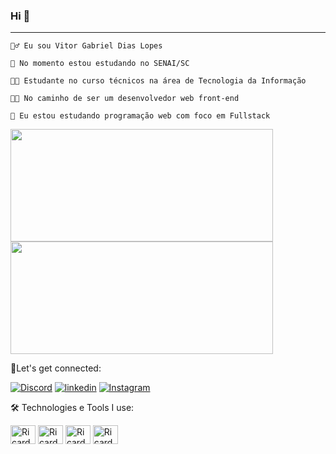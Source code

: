 ### Hi 👋

------------------------------------------------------------------------------------------------------------------------------------------------------------------
    🙎‍♂️ Eu sou Vitor Gabriel Dias Lopes
  
    🔭 No momento estou estudando no SENAI/SC
  
    👨‍🏫 Estudante no curso técnicos na área de Tecnologia da Informação
   
    👨‍💻 No caminho de ser um desenvolvedor web front-end

    🌱 Eu estou estudando programação web com foco em Fullstack

<div>
   <img height="180em" width="420em" src="https://github-readme-stats.vercel.app/api?username=vitorgdl&show_icons=true&theme=tokyonight"/>
  <img height="180em" width="420em" src="https://github-readme-stats.vercel.app/api/top-langs/?username=vitorgdl&layout=compact&theme=tokyonight"/>
</div>

🔗Let's get connected:

[![Discord](https://img.shields.io/badge/Discord-7289DA?style=for-the-badge&logo=discord&logoColor=white)]()
[![linkedin](https://img.shields.io/badge/LinkedIn-0077B5?style=for-the-badge&logo=linkedin&logoColor=white)]()
[![Instagram](https://img.shields.io/badge/Instagram-E4405F?style=for-the-badge&logo=instagram&logoColor=white)]()

🛠️ Technologies e Tools I use:

<img align="center" alt="Ricardo-html" height="30" width="40" src="https://cdn.jsdelivr.net/gh/devicons/devicon/icons/html5/html5-original.svg"/> <img align="center" alt="Ricardo-css" height="30" width="40" src="https://cdn.jsdelivr.net/gh/devicons/devicon/icons/css3/css3-original.svg"/> <img align="center" alt="Ricardo-javascript" height="30" width="40" src="https://cdn.jsdelivr.net/gh/devicons/devicon/icons/javascript/javascript-original.svg"/> <img align="center" alt="Ricardo-mysql" height="30" width="40" src="https://cdn.jsdelivr.net/gh/devicons/devicon/icons/mysql/mysql-original-wordmark.svg"/>




          
          
